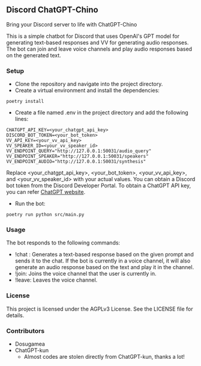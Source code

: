 ## Discord ChatGPT-Chino

Bring your Discord server to life with ChatGPT-Chino

This is a simple chatbot for Discord that uses OpenAI's GPT model for generating text-based responses and VV for generating audio responses. The bot can join and leave voice channels and play audio responses based on the generated text.

### Setup

- Clone the repository and navigate into the project directory.
- Create a virtual environment and install the dependencies:

```
poetry install
```

- Create a file named .env in the project directory and add the following lines:

```
CHATGPT_API_KEY=<your_chatgpt_api_key>
DISCORD_BOT_TOKEN=<your_bot_token>
VV_API_KEY=<your_vv_api_key>
VV_SPEAKER_ID=<your_vv_speaker_id>
VV_ENDPOINT_QUERY="http://127.0.0.1:50031/audio_query"
VV_ENDPOINT_SPEAKER="http://127.0.0.1:50031/speakers"
VV_ENDPOINT_AUDIO="http://127.0.0.1:50031/synthesis"
```

Replace <your_chatgpt_api_key>, <your_bot_token>, <your_vv_api_key>, and <your_vv_speaker_id> with your actual values. You can obtain a Discord bot token from the Discord Developer Portal. To obtain a ChatGPT API key, you can refer [ChatGPT website](https://openai.com/).

- Run the bot:

```
poetry run python src/main.py
```

### Usage

The bot responds to the following commands:

- !chat <prompt>: Generates a text-based response based on the given prompt and sends it to the chat. If the bot is currently in a voice channel, it will also generate an audio response based on the text and play it in the channel.
- !join: Joins the voice channel that the user is currently in.
- !leave: Leaves the voice channel.

### License

This project is licensed under the AGPLv3 License. See the LICENSE file for details.

### Contributors

- Dosugamea
- ChatGPT-kun
  - Almost codes are stolen directly from ChatGPT-kun, thanks a lot!

